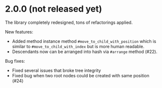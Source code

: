 # 2.0.0 (not released yet)

The library completely redesigned, tons of refactorings applied.

New features:

* Added method instance method `#move_to_child_with_position`
  which is similar to `#move_to_child_with_index` but is more human readable.
* Descendants now can be arranged into hash via `#arrange` method (#22).

Bug fixes:

* Fixed several issues that broke tree integrity
* Fixed bug when two root nodes could be created with same position (#24)